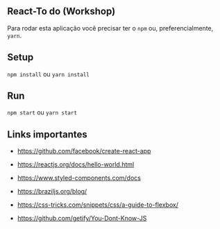 ## React-To do (Workshop)

Para rodar esta aplicação você precisar ter o `npm` ou, preferencialmente, `yarn`.

## Setup

`npm install` ou `yarn install`

## Run

`npm start` ou `yarn start`

## Links importantes

- https://github.com/facebook/create-react-app

- https://reactjs.org/docs/hello-world.html

- https://www.styled-components.com/docs

- https://braziljs.org/blog/

- https://css-tricks.com/snippets/css/a-guide-to-flexbox/

- https://github.com/getify/You-Dont-Know-JS
